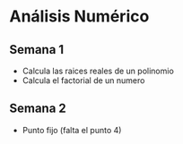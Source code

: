 # Análisis Numérico
## Semana 1
* Calcula las raices reales de un polinomio
* Calcula el factorial de un numero

## Semana 2
* Punto fijo (falta el punto 4)
